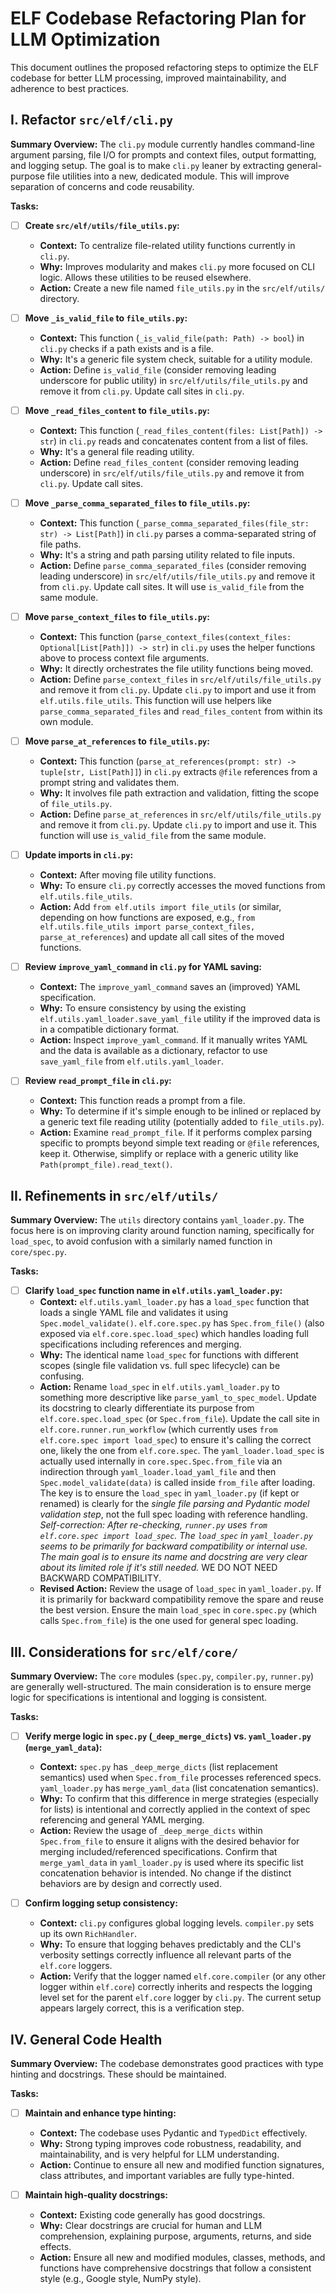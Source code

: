 # ELF Codebase Refactoring Plan for LLM Optimization

This document outlines the proposed refactoring steps to optimize the ELF codebase for better LLM processing, improved maintainability, and adherence to best practices.

## I. Refactor `src/elf/cli.py`

**Summary Overview:** The `cli.py` module currently handles command-line argument parsing, file I/O for prompts and context files, output formatting, and logging setup. The goal is to make `cli.py` leaner by extracting general-purpose file utilities into a new, dedicated module. This will improve separation of concerns and code reusability.

**Tasks:**

- [ ] **Create `src/elf/utils/file_utils.py`:**
    - **Context:** To centralize file-related utility functions currently in `cli.py`.
    - **Why:** Improves modularity and makes `cli.py` more focused on CLI logic. Allows these utilities to be reused elsewhere.
    - **Action:** Create a new file named `file_utils.py` in the `src/elf/utils/` directory.

- [ ] **Move `_is_valid_file` to `file_utils.py`:**
    - **Context:** This function (`_is_valid_file(path: Path) -> bool`) in `cli.py` checks if a path exists and is a file.
    - **Why:** It's a generic file system check, suitable for a utility module.
    - **Action:** Define `is_valid_file` (consider removing leading underscore for public utility) in `src/elf/utils/file_utils.py` and remove it from `cli.py`. Update call sites in `cli.py`.

- [ ] **Move `_read_files_content` to `file_utils.py`:**
    - **Context:** This function (`_read_files_content(files: List[Path]) -> str`) in `cli.py` reads and concatenates content from a list of files.
    - **Why:** It's a general file reading utility.
    - **Action:** Define `read_files_content` (consider removing leading underscore) in `src/elf/utils/file_utils.py` and remove it from `cli.py`. Update call sites.

- [ ] **Move `_parse_comma_separated_files` to `file_utils.py`:**
    - **Context:** This function (`_parse_comma_separated_files(file_str: str) -> List[Path]`) in `cli.py` parses a comma-separated string of file paths.
    - **Why:** It's a string and path parsing utility related to file inputs.
    - **Action:** Define `parse_comma_separated_files` (consider removing leading underscore) in `src/elf/utils/file_utils.py` and remove it from `cli.py`. Update call sites. It will use `is_valid_file` from the same module.

- [ ] **Move `parse_context_files` to `file_utils.py`:**
    - **Context:** This function (`parse_context_files(context_files: Optional[List[Path]]) -> str`) in `cli.py` uses the helper functions above to process context file arguments.
    - **Why:** It directly orchestrates the file utility functions being moved.
    - **Action:** Define `parse_context_files` in `src/elf/utils/file_utils.py` and remove it from `cli.py`. Update `cli.py` to import and use it from `elf.utils.file_utils`. This function will use helpers like `parse_comma_separated_files` and `read_files_content` from within its own module.

- [ ] **Move `parse_at_references` to `file_utils.py`:**
    - **Context:** This function (`parse_at_references(prompt: str) -> tuple[str, List[Path]]`) in `cli.py` extracts `@file` references from a prompt string and validates them.
    - **Why:** It involves file path extraction and validation, fitting the scope of `file_utils.py`.
    - **Action:** Define `parse_at_references` in `src/elf/utils/file_utils.py` and remove it from `cli.py`. Update `cli.py` to import and use it. This function will use `is_valid_file` from the same module.

- [ ] **Update imports in `cli.py`:**
    - **Context:** After moving file utility functions.
    - **Why:** To ensure `cli.py` correctly accesses the moved functions from `elf.utils.file_utils`.
    - **Action:** Add `from elf.utils import file_utils` (or similar, depending on how functions are exposed, e.g., `from elf.utils.file_utils import parse_context_files, parse_at_references`) and update all call sites of the moved functions.

- [ ] **Review `improve_yaml_command` in `cli.py` for YAML saving:**
    - **Context:** The `improve_yaml_command` saves an (improved) YAML specification.
    - **Why:** To ensure consistency by using the existing `elf.utils.yaml_loader.save_yaml_file` utility if the improved data is in a compatible dictionary format.
    - **Action:** Inspect `improve_yaml_command`. If it manually writes YAML and the data is available as a dictionary, refactor to use `save_yaml_file` from `elf.utils.yaml_loader`.

- [ ] **Review `read_prompt_file` in `cli.py`:**
    - **Context:** This function reads a prompt from a file.
    - **Why:** To determine if it's simple enough to be inlined or replaced by a generic text file reading utility (potentially added to `file_utils.py`).
    - **Action:** Examine `read_prompt_file`. If it performs complex parsing specific to prompts beyond simple text reading or `@file` references, keep it. Otherwise, simplify or replace with a generic utility like `Path(prompt_file).read_text()`.

## II. Refinements in `src/elf/utils/`

**Summary Overview:** The `utils` directory contains `yaml_loader.py`. The focus here is on improving clarity around function naming, specifically for `load_spec`, to avoid confusion with a similarly named function in `core/spec.py`.

**Tasks:**

- [ ] **Clarify `load_spec` function name in `elf.utils.yaml_loader.py`:**
    - **Context:** `elf.utils.yaml_loader.py` has a `load_spec` function that loads a single YAML file and validates it using `Spec.model_validate()`. `elf.core.spec.py` has `Spec.from_file()` (also exposed via `elf.core.spec.load_spec`) which handles loading full specifications including references and merging.
    - **Why:** The identical name `load_spec` for functions with different scopes (single file validation vs. full spec lifecycle) can be confusing.
    - **Action:** Rename `load_spec` in `elf.utils.yaml_loader.py` to something more descriptive like `parse_yaml_to_spec_model`. Update its docstring to clearly differentiate its purpose from `elf.core.spec.load_spec` (or `Spec.from_file`). Update the call site in `elf.core.runner.run_workflow` (which currently uses `from elf.core.spec import load_spec`) to ensure it's calling the correct one, likely the one from `elf.core.spec`. The `yaml_loader.load_spec` is actually used internally in `core.spec.Spec.from_file` via an indirection through `yaml_loader.load_yaml_file` and then `Spec.model_validate(data)` is called inside `from_file` after loading. The key is to ensure the `load_spec` in `yaml_loader.py` (if kept or renamed) is clearly for the *single file parsing and Pydantic model validation step*, not the full spec loading with reference handling. *Self-correction: After re-checking, `runner.py` uses `from elf.core.spec import load_spec`. The `load_spec` in `yaml_loader.py` seems to be primarily for backward compatibility or internal use. The main goal is to ensure its name and docstring are very clear about its limited role if it's still needed.* WE DO NOT NEED BACKWARD COMPATIBILITY.
    - **Revised Action:** Review the usage of `load_spec` in `yaml_loader.py`. If it is primarily for backward compatibility remove the spare and reuse the best version. Ensure the main `load_spec` in `core.spec.py` (which calls `Spec.from_file`) is the one used for general spec loading.

## III. Considerations for `src/elf/core/`

**Summary Overview:** The `core` modules (`spec.py`, `compiler.py`, `runner.py`) are generally well-structured. The main consideration is to ensure merge logic for specifications is intentional and logging is consistent.

**Tasks:**

- [ ] **Verify merge logic in `spec.py` (`_deep_merge_dicts`) vs. `yaml_loader.py` (`merge_yaml_data`):**
    - **Context:** `spec.py` has `_deep_merge_dicts` (list replacement semantics) used when `Spec.from_file` processes referenced specs. `yaml_loader.py` has `merge_yaml_data` (list concatenation semantics).
    - **Why:** To confirm that this difference in merge strategies (especially for lists) is intentional and correctly applied in the context of spec referencing and general YAML merging.
    - **Action:** Review the usage of `_deep_merge_dicts` within `Spec.from_file` to ensure it aligns with the desired behavior for merging included/referenced specifications. Confirm that `merge_yaml_data` in `yaml_loader.py` is used where its specific list concatenation behavior is intended. No change if the distinct behaviors are by design and correctly used.

- [ ] **Confirm logging setup consistency:**
    - **Context:** `cli.py` configures global logging levels. `compiler.py` sets up its own `RichHandler`.
    - **Why:** To ensure that logging behaves predictably and the CLI's verbosity settings correctly influence all relevant parts of the `elf.core` loggers.
    - **Action:** Verify that the logger named `elf.core.compiler` (or any other logger within `elf.core`) correctly inherits and respects the logging level set for the parent `elf.core` logger by `cli.py`. The current setup appears largely correct, this is a verification step.

## IV. General Code Health

**Summary Overview:** The codebase demonstrates good practices with type hinting and docstrings. These should be maintained.

**Tasks:**

- [ ] **Maintain and enhance type hinting:**
    - **Context:** The codebase uses Pydantic and `TypedDict` effectively.
    - **Why:** Strong typing improves code robustness, readability, and maintainability, and is very helpful for LLM understanding.
    - **Action:** Continue to ensure all new and modified function signatures, class attributes, and important variables are fully type-hinted.

- [ ] **Maintain high-quality docstrings:**
    - **Context:** Existing code generally has good docstrings.
    - **Why:** Clear docstrings are crucial for human and LLM comprehension, explaining purpose, arguments, returns, and side effects.
    - **Action:** Ensure all new and modified modules, classes, methods, and functions have comprehensive docstrings that follow a consistent style (e.g., Google style, NumPy style). 